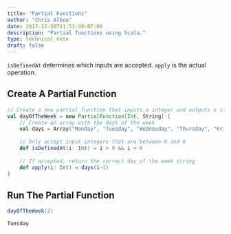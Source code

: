 ```yaml
---
title: "Partial Functions"
author: "Chris Albon"
date: 2017-12-20T11:53:49-07:00
description: "Partial functions using Scala."
type: technical_note
draft: false
---
```

`isDefinedAt` determines which inputs are accepted. `apply` is the actual operation.

## Create A Partial Function


```scala
// Create a new partial function that inputs a integer and outputs a string
val dayOfTheWeek = new PartialFunction[Int, String] {
    // Create an array with the days of the week
    val days = Array("Monday", "Tuesday", "Wednesday", "Thursday", "Friday", "Saturday", "Sunday")
    
    // Only accept input integers that are between 0 and 6
    def isDefinedAt(i: Int) = i > 0 && i < 6
    
    // If accepted, return the correct day of the week string
    def apply(i: Int) = days(i-1)
}
```

## Run The Partial Function


```scala
dayOfTheWeek(2)
```




    Tuesday



